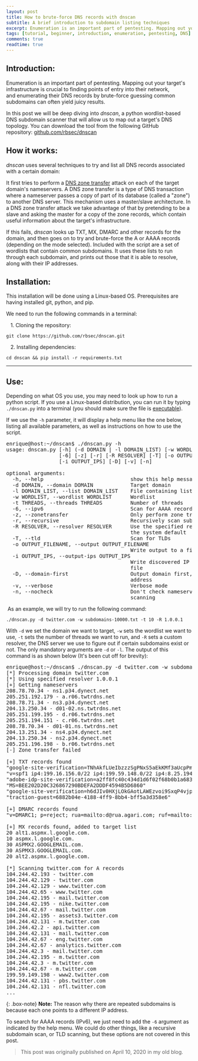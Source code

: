 ```yaml
---
layout: post
title: How to brute-force DNS records with dnscan
subtitle: A brief introduction to subdomain listing techniques
excerpt: Enumeration is an important part of pentesting. Mapping out your target’s infrastructure is crucial to finding points of entry into their network, and enumerating their DNS records by brute-force guessing common subdomains can often yield juicy results.
tags: [tutorial, beginner, introduction, enumeration, pentesting, DNS]
comments: true
readtime: true
---
```


## Introduction:

Enumeration is an important part of pentesting. Mapping out your target's infrastructure is crucial to finding points of entry into their network, and enumerating their DNS records by brute-force guessing common subdomains can often yield juicy results. 

In this post we will be deep diving into *dnscan*, a python wordlist-based DNS subdomain scanner that will allow us to map out a target's DNS topology. You can download the tool from the following GitHub repository: [github.com/rbsec/dnscan](https://github.com/rbsec/dnscan)

## How it works:

*dnscan* uses several techniques to try and list all DNS records associated with a certain domain:

It first tries to perform a [DNS zone transfer](https://en.wikipedia.org/wiki/DNS_zone_transfer) attack on each of the target domain's nameservers. A DNS zone transfer is a type of DNS transaction where a nameserver passes a copy of part of its database (called a "zone") to another DNS server. This mechanism uses a master/slave architecture. In a DNS zone transfer attack we take advantage of that by pretending to be a slave and asking the master for a copy of the zone records, which contain useful information about the target's infrastructure.

If this fails, *dnscan* looks up TXT, MX, DMARC and other records for the domain, and then goes on to try and brute-force the A or AAAA records (depending on the mode selected). Included with the script are a set of wordlists that contain common subdomains. It uses these lists to run through each subdomain, and prints out those that it is able to resolve, along with their IP addresses.

## Installation:

This installation will be done using a Linux-based OS. Prerequisites are having installed git, python, and pip.

We need to run the following commands in a terminal:

   1. Cloning the repository:

~~~
git clone https://github.com/rbsec/dnscan.git
~~~

   2. Installing dependencies:

~~~
cd dnscan && pip install -r requirements.txt
~~~

<hr class="post">

## Use:

Depending on what OS you use, you may need to look up how to run a python script. If you use a Linux-based distribution, you can run it by typing `./dnscan.py` into a terminal (you should make sure the file is [executable](https://askubuntu.com/questions/229589/how-to-make-a-file-e-g-a-sh-script-executable-so-it-can-be-run-from-a-termi)).

If we use the `-h` parameter, it will display a help menu like the one below, listing all available parameters, as well as instructions on how to use the script.

<pre>
enrique@host:~/dnscan$ ./dnscan.py -h
usage: dnscan.py [-h] (-d DOMAIN | -l DOMAIN_LIST) [-w WORDLIST] [-t THREADS]
                 [-6] [-z] [-r] [-R RESOLVER] [-T] [-o OUTPUT_FILENAME]
                 [-i OUTPUT_IPS] [-D] [-v] [-n]

optional arguments:
  -h, --help                            show this help message and exit
  -d DOMAIN, --domain DOMAIN            Target domain
  -l DOMAIN_LIST, --list DOMAIN_LIST    File containing list of target domains
  -w WORDLIST, --wordlist WORDLIST      Wordlist
  -t THREADS, --threads THREADS         Number of threads
  -6, --ipv6                            Scan for AAAA records
  -z, --zonetransfer                    Only perform zone transfers
  -r, --recursive                       Recursively scan subdomains
  -R RESOLVER, --resolver RESOLVER      Use the specified resolver instead of
                                        the system default
  -T, --tld                             Scan for TLDs
  -o OUTPUT_FILENAME, --output OUTPUT_FILENAME
                                        Write output to a file
  -i OUTPUT_IPS, --output-ips OUTPUT_IPS
                                        Write discovered IP addresses to a
                                        file
  -D, --domain-first                    Output domain first, rather than IP
                                        address
  -v, --verbose                         Verbose mode
  -n, --nocheck                         Don't check nameservers before
                                        scanning
</pre>


 As an example, we will try to run the following command:

~~~
./dnscan.py -d twitter.com -w subdomains-10000.txt -t 10 -R 1.0.0.1
~~~

With `-d` we set the domain we want to target, `-w` sets the wordlist we want to use, `-t` sets the number of threads we want to run, and `-R` sets a custom resolver, the DNS server we use to figure out if certain subdomains exist or not. The only mandatory arguments are `-d` or `-l`. The output of this command is as shown below (It's been cut off for brevity):


<pre>
enrique@host:~/dnscan$ ./dnscan.py -d twitter.com -w subdomains-10000.txt -t 10 -R 1.0.0.1
[*] Processing domain twitter.com
[*] Using specified resolver 1.0.0.1
[+] Getting nameservers
208.78.70.34 - ns1.p34.dynect.net
205.251.192.179 - a.r06.twtrdns.net
208.78.71.34 - ns3.p34.dynect.net
204.13.250.34 - d01-02.ns.twtrdns.net
205.251.199.195 - d.r06.twtrdns.net
205.251.194.151 - c.r06.twtrdns.net
208.78.70.34 - d01-01.ns.twtrdns.net
204.13.251.34 - ns4.p34.dynect.net
204.13.250.34 - ns2.p34.dynect.net
205.251.196.198 - b.r06.twtrdns.net
[-] Zone transfer failed

[+] TXT records found
"google-site-verification=TNhAkfLUeIbzzzSgPNxS5aEkKMf3aUcpPmCK1_kmIvU"
"v=spf1 ip4:199.16.156.0/22 ip4:199.59.148.0/22 ip4:8.25.194.0/23 ip4:8.25.196.0/23 ip4:204.92.114.203 ip4:204.92.114.204/31 ip4:54.156.255.69 include:_spf.google.com include:_thirdparty.twitter.com -all"
"adobe-idp-site-verification=a2ff8fc40c434d1d6f02f68b0b1a683e400572ab8c1f2c180c71c3d985b9270a"
"MS=BEE202D20C326867290BDEFA2DDDF4594B5D6860"
"google-site-verification=h6dJIv0HXjLOkGAotLAWEzvoi9SxqP4vjpx98vrCvvQ"
"traction-guest=6882b04e-4188-4ff9-8bb4-bff5a3d358e6"

[+] DMARC records found
"v=DMARC1; p=reject; rua=mailto:d@rua.agari.com; ruf=mailto:d@ruf.agari.com; fo=1"

[+] MX records found, added to target list
20 alt1.aspmx.l.google.com.
10 aspmx.l.google.com.
30 ASPMX2.GOOGLEMAIL.com.
30 ASPMX3.GOOGLEMAIL.com.
20 alt2.aspmx.l.google.com.

[*] Scanning twitter.com for A records
104.244.42.193 - twitter.com
104.244.42.129 - twitter.com
104.244.42.129 - www.twitter.com
104.244.42.65 - www.twitter.com
104.244.42.195 - mail.twitter.com
104.244.42.195 - nike.twitter.com
104.244.42.67 - mail.twitter.com
104.244.42.195 - assets3.twitter.com
104.244.42.131 - m.twitter.com
104.244.42.2 - api.twitter.com
104.244.42.131 - mail.twitter.com
104.244.42.67 - eng.twitter.com
104.244.42.67 - analytics.twitter.com
104.244.42.3 - mail.twitter.com
104.244.42.195 - m.twitter.com
104.244.42.3 - m.twitter.com
104.244.42.67 - m.twitter.com
199.59.149.198 - www2.twitter.com
104.244.42.131 - pbs.twitter.com
104.244.42.131 - nfl.twitter.com
...
</pre>

{: .box-note}
**Note:** The reason why there are repeated subdomains is because each one points to a different IP address.

To search for AAAA records (IPv6), we just need to add the `-6` argument as indicated by the help menu. We could do other things, like a recursive subdomain scan, or TLD scanning, but these options are not covered in this post.

> This post was originally published on April 10, 2020 in my old blog.